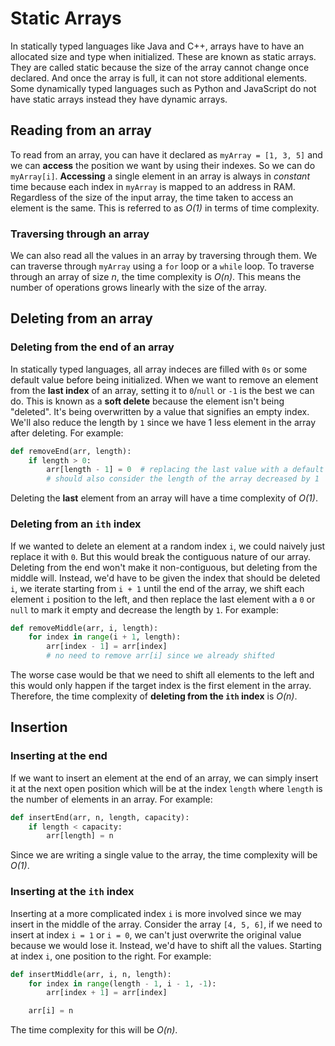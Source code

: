 # Static Arrays
In statically typed languages like Java and C++, arrays have to have an allocated size and type when initialized. These are known as static arrays. They are called static because the size of the array cannot change once declared. And once the array is full, it can not store additional elements. Some dynamically typed languages such as Python and JavaScript do not have static arrays instead they have dynamic arrays.


## Reading from an array
To read from an array, you can have it declared as `myArray = [1, 3, 5]` and we can **access** the position we want by using their indexes. So we can do `myArray[i]`. **Accessing** a single element in an array is always in *constant* time because each index in `myArray` is mapped to an address in RAM. Regardless of the size of the input array, the time taken to access an element is the same. This is referred to as *O(1)* in terms of time complexity.

### Traversing through an array
We can also read all the values in an array by traversing through them. We can traverse through `myArray` using a `for` loop or a `while` loop. To traverse through an array of size *n*, the time complexity is *O(n)*. This means the number of operations grows linearly with the size of the array. 


## Deleting from an array
### Deleting from the end of an array
In statically typed languages, all array indeces are filled with `0s` or some default value before being initialized. When we want to remove an element from the **last index** of an array, setting it to `0`/`null` or `-1` is the best we can do. This is known as a **soft delete** because the element isn't being "deleted". It's being overwritten by a value that signifies an empty index. We'll also reduce the length by `1` since we have 1 less element in the array after deleting. For example:

```py
def removeEnd(arr, length):
    if length > 0:
        arr[length - 1] = 0  # replacing the last value with a default value
        # should also consider the length of the array decreased by 1
```
Deleting the **last** element from an array will have a time complexity of *O(1)*.

### Deleting from an `ith` index
If we wanted to delete an element at a random index `i`, we could naively just replace it with `0`. But this would break the contiguous nature of our array. Deleting from the end won't make it non-contiguous, but deleting from the middle will. Instead, we'd have to be given the index that should be deleted `i`, we iterate starting from `i + 1` until the end of the array, we shift each element `i` position to the left, and then replace the last element with a `0` or `null` to mark it empty and decrease the length by `1`. For example:

```py
def removeMiddle(arr, i, length):
    for index in range(i + 1, length):
        arr[index - 1] = arr[index]
        # no need to remove arr[i] since we already shifted
```
The worse case would be that we need to shift all elements to the left and this would only happen if the target index is the first element in the array. Therefore, the time complexity of **deleting from the `ith` index** is *O(n)*.


## Insertion
### Inserting at the end
If we want to insert an element at the end of an array, we can simply insert it at the next open position which will be at the index `length` where `length` is the number of elements in an array. For example:

```py
def insertEnd(arr, n, length, capacity):
    if length < capacity:
        arr[length] = n
```
Since we are writing a single value to the array, the time complexity will be *O(1)*.

### Inserting at the `ith` index
Inserting at a more complicated index `i` is more involved since we may insert in the middle of the array. Consider the array `[4, 5, 6]`, if we need to insert at index `i = 1` or `i = 0`, we can't just overwrite the original value because we would lose it. Instead, we'd have to shift all the values. Starting at index `i`, one position to the right. For example:

```py
def insertMiddle(arr, i, n, length):
    for index in range(length - 1, i - 1, -1):
        arr[index + 1] = arr[index]

    arr[i] = n
```
The time complexity for this will be *O(n)*.